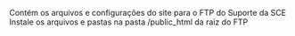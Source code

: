 Contém os arquivos e configurações do site para o FTP do Suporte da SCE
Instale os arquivos e pastas na pasta /public_html da raiz do FTP
